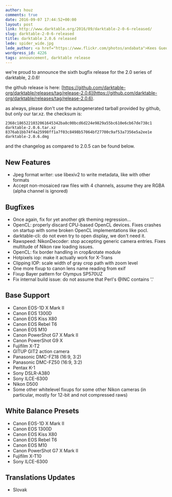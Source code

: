 ```yaml
---
author: houz
comments: true
date: 2016-09-07 17:44:52+00:00
layout: post
link: http://www.darktable.org/2016/09/darktable-2-0-6-released/
slug: darktable-2-0-6-released
title: darktable 2.0.6 released
lede: spider_wide.jpg
lede_author: <a href="https://www.flickr.com/photos/andabata">Kees Guequierre</a>
wordpress_id: 4226
tags: announcement, darktable release
---
```


we're proud to announce the sixth bugfix release for the 2.0 series of darktable, 2.0.6!

the github release is here: [https://github.com/darktable-org/darktable/releases/tag/release-2.0.6](https://github.com/darktable-org/darktable/releases/tag/release-2.0.6).

as always, please don't use the autogenerated tarball provided by github, but only our tar.xz. the checksum is:

    2368c1865221032061645342ba8c00bcd6d224e9829a55bc610e6cb67de738c1  darktable-2.0.6.tar.xz
    8376ab1bb74f4a25998ff1a7f03c8498b57064bf27700c9af53a7356e5a2ee1e  darktable-2.0.6.dmg

and the changelog as compared to 2.0.5 can be found below.

## New Features

* Jpeg format writer: use libexiv2 to write metadata, like with other formats
* Accept non-mosaiced raw files with 4 channels, assume they are RGBA (alpha channel is ignored)

## Bugfixes

* Once again, fix for yet another gtk theming regression...
* OpenCL: properly discard CPU-based OpenCL devices. Fixes crashes on startup with some broken OpenCL implementations like pocl.
* darktable-cli: do not even try to open display, we don't need it.
* Rawspeed: NikonDecoder: stop accepting generic camera entries. Fixes multitude of Nikon raw loading issues.
* OpenCL: fix border handling in crop&rotate module
* Hotpixels iop: make it actually work for X-Trans
* Clipping IOP: scale width of gray crop path with zoom level
* One more fixup to canon lens name reading from exif
* Fixup Bayer pattern for Olympus SP570UZ
* Fix internal build issue: do not assume that Perl's @INC contains '.'

## Base Support

* Canon EOS-1D X Mark II
* Canon EOS 1300D
* Canon EOS Kiss X80
* Canon EOS Rebel T6
* Canon EOS M10
* Canon PowerShot G7 X Mark II
* Canon PowerShot G9 X
* Fujifilm X-T2
* GITUP GIT2 action camera
* Panasonic DMC-FZ18 (16:9, 3:2)
* Panasonic DMC-FZ50 (16:9, 3:2)
* Pentax K-1
* Sony DSLR-A380
* Sony ILCE-6300
* Nikon D500
* Some other whitelevel fixups for some other Nikon cameras (in particular, mostly for 12-bit and not compressed raws)

## White Balance Presets

* Canon EOS-1D X Mark II
* Canon EOS 1300D
* Canon EOS Kiss X80
* Canon EOS Rebel T6
* Canon EOS M10
* Canon PowerShot G7 X Mark II
* Fujifilm X-T10
* Sony ILCE-6300

## Translations Updates

* Slovak
